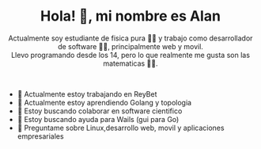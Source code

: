 <h1 align="center">Hola! 👋, mi nombre es Alan</h1>
<p align="center">
Actualmente soy estudiante de fisica pura 👨‍🔬 y trabajo como desarrollador de software 👨‍💻, principalmente web y movil.<br />Llevo programando desde los 14, pero lo que realmente me gusta son las matematicas 🧙‍♂️.
</p>
<br />

- 🔭 Actualmente estoy trabajando en ReyBet
- 🌱 Actualmente estoy aprendiendo Golang y topologia
- 👯 Estoy buscando colaborar en software cientifico
- 🤔 Estoy buscando ayuda para Wails (gui para Go)
- 💬 Preguntame sobre Linux,desarrollo web, movil y aplicaciones empresariales

<!--
**AstralCam/AstralCam** is a ✨ _special_ ✨ repository because its `README.md` (this file) appears on your GitHub profile.

Here are some ideas to get you started:

- 🔭 I’m currently working on ...
- 🌱 I’m currently learning ...
- 👯 I’m looking to collaborate on ...
- 🤔 I’m looking for help with ...
- 💬 Ask me about ...
- 📫 How to reach me: ...
- 😄 Pronouns: ...
- ⚡ Fun fact: ...
-->

